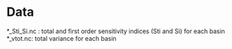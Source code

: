 # Data
*_Sti_Si.nc : total and first order sensitivity indices (Sti and Si) for each basin
*_vtot.nc: total variance for each basin
